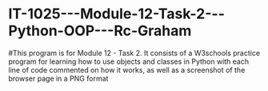 # IT-1025---Module-12-Task-2---Python-OOP---Rc-Graham
#This program is for Module 12 - Task 2. It consists of a W3schools practice program for learning how to use objects and classes in Python with each line of code commented on how it works, as well as a screenshot of the browser page in a PNG format
